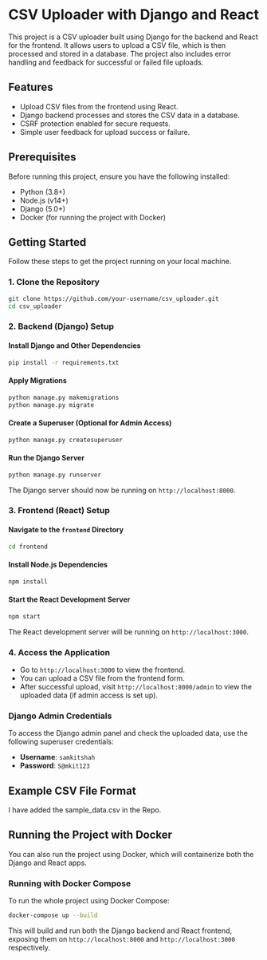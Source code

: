 
# CSV Uploader with Django and React

This project is a CSV uploader built using Django for the backend and React for the frontend. It allows users to upload a CSV file, which is then processed and stored in a database. The project also includes error handling and feedback for successful or failed file uploads.

## Features

- Upload CSV files from the frontend using React.
- Django backend processes and stores the CSV data in a database.
- CSRF protection enabled for secure requests.
- Simple user feedback for upload success or failure.

## Prerequisites

Before running this project, ensure you have the following installed:

- Python (3.8+)
- Node.js (v14+)
- Django (5.0+)
- Docker (for running the project with Docker)

## Getting Started

Follow these steps to get the project running on your local machine.

### 1. Clone the Repository

```bash
git clone https://github.com/your-username/csv_uploader.git
cd csv_uploader
```

### 2. Backend (Django) Setup

#### Install Django and Other Dependencies

```bash
pip install -r requirements.txt
```

#### Apply Migrations

```bash
python manage.py makemigrations
python manage.py migrate
```

#### Create a Superuser (Optional for Admin Access)

```bash
python manage.py createsuperuser
```

#### Run the Django Server

```bash
python manage.py runserver
```

The Django server should now be running on `http://localhost:8000`.

### 3. Frontend (React) Setup

#### Navigate to the `frontend` Directory

```bash
cd frontend
```

#### Install Node.js Dependencies

```bash
npm install
```

#### Start the React Development Server

```bash
npm start
```

The React development server will be running on `http://localhost:3000`.

### 4. Access the Application

- Go to `http://localhost:3000` to view the frontend.
- You can upload a CSV file from the frontend form.
- After successful upload, visit `http://localhost:8000/admin` to view the uploaded data (if admin access is set up).

### Django Admin Credentials

To access the Django admin panel and check the uploaded data, use the following superuser credentials:

- **Username**: `samkitshah`
- **Password**: `S@mkit123`

## Example CSV File Format

I have added the sample_data.csv in the Repo.

## Running the Project with Docker

You can also run the project using Docker, which will containerize both the Django and React apps.

### Running with Docker Compose

To run the whole project using Docker Compose:

```bash
docker-compose up --build
```

This will build and run both the Django backend and React frontend, exposing them on `http://localhost:8000` and `http://localhost:3000` respectively.
